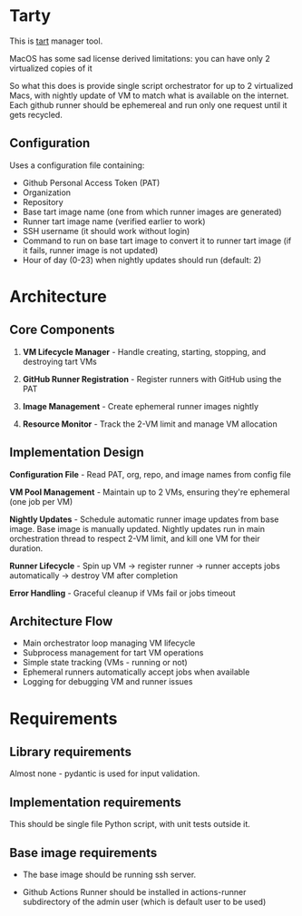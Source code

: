 # Tarty #

This is [tart](https://tart.run) manager tool.

MacOS has some sad license derived limitations: you can have only 2
virtualized copies of it

So what this does is provide single script orchestrator for up to 2
virtualized Macs, with nightly update of VM to match what is available
on the internet. Each github runner should be ephemereal and run only
one request until it gets recycled.

## Configuration ##

Uses a configuration file containing:

- Github Personal Access Token (PAT)
- Organization
- Repository
- Base tart image name (one from which runner images are generated)
- Runner tart image name (verified earlier to work)
- SSH username (it should work without login)
- Command to run on base tart image to convert it to runner tart image
  (if it fails, runner image is not updated)
- Hour of day (0-23) when nightly updates should run (default: 2)

# Architecture #

## Core Components ##

1. **VM Lifecycle Manager** - Handle creating, starting, stopping, and
   destroying tart VMs

2. **GitHub Runner Registration** - Register runners with GitHub using the PAT
3. **Image Management** - Create ephemeral runner images nightly
4. **Resource Monitor** - Track the 2-VM limit and manage VM allocation

## Implementation Design ##

**Configuration File** - Read PAT, org, repo, and image names from config file

**VM Pool Management** - Maintain up to 2 VMs, ensuring they're
  ephemeral (one job per VM)

**Nightly Updates** - Schedule automatic runner image updates from
  base image. Base image is manually updated. Nightly updates run in
  main orchestration thread to respect 2-VM limit, and kill one VM for
  their duration.

**Runner Lifecycle** - Spin up VM → register runner → runner accepts
  jobs automatically → destroy VM after completion

**Error Handling** - Graceful cleanup if VMs fail or jobs timeout

## Architecture Flow ##

- Main orchestrator loop managing VM lifecycle
- Subprocess management for tart VM operations
- Simple state tracking (VMs - running or not)
- Ephemeral runners automatically accept jobs when available
- Logging for debugging VM and runner issues


# Requirements #

## Library requirements ##

Almost none - pydantic is used for input validation.

## Implementation requirements ##

This should be single file Python script, with unit tests outside it.

## Base image requirements ##

- The base image should be running ssh server.

- Github Actions Runner should be installed in actions-runner
  subdirectory of the admin user (which is default user to be used)
